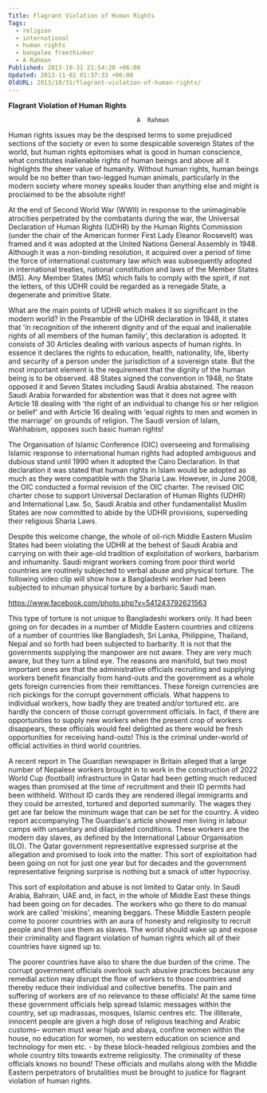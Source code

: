 ```yaml
---
Title: Flagrant Violation of Human Rights
Tags:
  - religion
  - international
  - human rights
  - bangalee freethinker
  - A Rahman
Published: 2013-10-31 21:54:20 +06:00
Updated: 2013-11-02 01:37:33 +06:00
OldURL: 2013/10/31/flagrant-violation-of-human-rights/
---
```


<strong>Flagrant Violation of Human Rights</strong>

										A  Rahman

Human rights issues may be the despised terms to some prejudiced sections of the society or even to some despicable sovereign States of the world, but human rights epitomises what is good in human conscience, what constitutes inalienable rights of human beings and above all it highlights the sheer value of humanity. Without human rights, human beings would be no better than two-legged human animals, particularly in the modern society where money speaks louder than anything else and might is proclaimed to be the absolute right!

At the end of Second World War (WWII) in response to the unimaginable atrocities perpetrated by the combatants during the war, the Universal Declaration of Human Rights (UDHR) by the Human Rights Commission (under the chair of the American former First Lady Eleanor Roosevelt) was framed and it was adopted at the United Nations General Assembly in 1948. Although it was a non-binding resolution, it acquired over a period of time the force of international customary law which was subsequently adopted in international treaties, national constitution and laws of the Member States (MS). Any Member States (MS) which fails to comply with the spirit, if not the letters, of this UDHR could be regarded as a renegade State, a degenerate and primitive State.

What are the main points of UDHR which makes it so significant in the modern world? In the Preamble of the UDHR declaration in 1948, it states that 'in recognition of the inherent dignity and of the equal and inalienable rights of all members of the human family', this declaration is adopted. It consists of 30 Articles dealing with various aspects of human rights. In essence it declares the rights to education, health, nationality, life, liberty and security of a person under the jurisdiction of a sovereign state. But the most important element is the requirement that the dignity of the human being is to be observed. 48 States signed the convention in 1948, no State opposed it and Seven States including Saudi Arabia abstained. The reason Saudi Arabia forwarded for abstention was that it does not agree with Article 18 dealing with 'the right of an individual to change his or her religion or belief' and with Article 16 dealing with 'equal rights to men and women in the marriage' on grounds of religion. The Saudi version of Islam, Wahhabism, opposes such basic human rights!

The Organisation of Islamic Conference (OIC) overseeing and formalising Islamic response to international human rights had adopted ambiguous and dubious stand until 1990 when it adopted the Cairo Declaration. In that declaration it was stated that human rights in Islam would be adopted as much as they were compatible with the Sharia Law. However, in June 2008, the OIC conducted a formal revision of the OIC charter. The revised OIC charter chose to support Universal Declaration of Human Rights (UDHR) and International Law. So, Saudi Arabia and other fundamentalist Muslim States are now committed to abide by the UDHR provisions, superseding their religious Sharia Laws.

Despite this welcome change, the whole of oil-rich Middle Eastern Muslim States had been violating the UDHR at the behest of Saudi Arabia and carrying on with their age-old tradition of exploitation of workers, barbarism and inhumanity. Saudi migrant workers coming from poor third world countries are routinely subjected to verbal abuse and physical torture. The following video clip will show how a Bangladeshi worker had been subjected to inhuman physical torture by a barbaric Saudi man. 

https://www.facebook.com/photo.php?v=541243792621563 

This type of torture is not unique to Bangladeshi workers only. It had been going on for decades in a number of Middle Eastern countries and citizens of a number of countries like Bangladesh, Sri Lanka, Philippine, Thailand, Nepal and so forth had been subjected to barbarity. It is not that the governments supplying the manpower are not aware. They are very much aware, but they turn a blind eye. The reasons are manifold, but two most important ones are that the administrative officials recruiting and supplying workers benefit financially from hand-outs and the government as a whole gets foreign currencies from their remittances. These foreign currencies are rich pickings for the corrupt government officials. What happens to individual workers, how badly they are treated and/or tortured etc. are hardly the concern of those corrupt government officials. In fact, if there are opportunities to supply new workers when the present crop of workers disappears, these officials would feel delighted as there would be fresh opportunities for receiving hand-outs! This is the criminal under-world of official activities in third world countries.  

A recent report in The Guardian newspaper in Britain alleged that a large number of Nepalese workers brought in to work in the construction of 2022 World Cup (football) infrastructure in Qatar had been getting much reduced wages than promised at the time of recruitment and their ID permits had been withheld. Without ID cards they are rendered illegal immigrants and they could be arrested, tortured and deported summarily. The wages they get are far below the minimum wage that can be set for the country. A video report accompanying The Guardian's article showed men living in labour camps with unsanitary and dilapidated conditions. These workers are the modern day slaves, as defined by the International Labour Organisation (ILO). The Qatar government representative expressed surprise at the allegation and promised to look into the matter. This sort of exploitation had been going on not for just one year but for decades and the government representative feigning surprise is nothing but a smack of utter hypocrisy.

This sort of exploitation and abuse is not limited to Qatar only. In Saudi Arabia, Bahrain, UAE and, in fact, in the whole of Middle East these things had been going on for decades. The workers who go there to do manual work are called 'miskins', meaning beggars. These Middle Eastern people come to poorer countries with an aura of honesty and religiosity to recruit people and then use them as slaves. The world should wake up and expose their criminality and flagrant violation of human rights which all of their countries have signed up to.

The poorer countries have also to share the due burden of the crime. The corrupt government officials overlook such abusive practices because any remedial action may disrupt the flow of workers to those countries and thereby reduce their individual and collective benefits. The pain and suffering of workers are of no relevance to these officials!  At the same time these government officials help spread Islamic messages within the country, set up madrassas, mosques, Islamic centres etc. The illiterate, innocent people are given a high dose of religious teaching and Arabic customs– women must wear hijab and abaya, confine women within the house, no education for women, no western education on science and technology for men etc. - by these block-headed religious zombies and the whole country tilts towards extreme religiosity. The criminality of these officials knows no bound! These officials and mullahs along with the Middle Eastern perpetrators of brutalities must be brought to justice for flagrant violation of human rights. 

